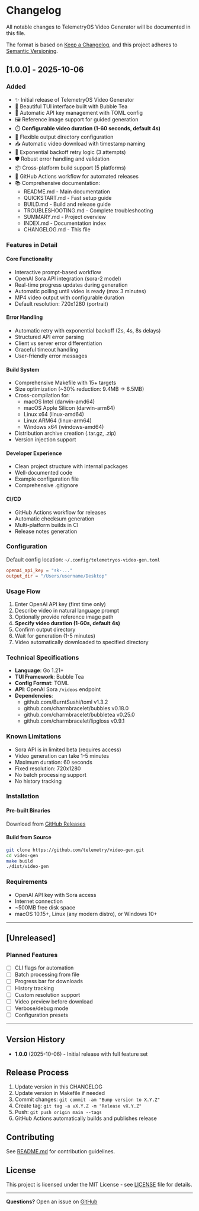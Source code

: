# Changelog

All notable changes to TelemetryOS Video Generator will be documented in this file.

The format is based on [Keep a Changelog](https://keepachangelog.com/en/1.0.0/),
and this project adheres to [Semantic Versioning](https://semver.org/spec/v2.0.0.html).

## [1.0.0] - 2025-10-06

### Added
- ✨ Initial release of TelemetryOS Video Generator
- 🎨 Beautiful TUI interface built with Bubble Tea
- 🔐 Automatic API key management with TOML config
- 🖼️ Reference image support for guided generation
- ⏱️ **Configurable video duration (1-60 seconds, default 4s)**
- 📁 Flexible output directory configuration
- 📥 Automatic video download with timestamp naming
- 🔄 Exponential backoff retry logic (3 attempts)
- 🛡️ Robust error handling and validation
- 📦 Cross-platform build support (5 platforms)
- 🚀 GitHub Actions workflow for automated releases
- 📚 Comprehensive documentation:
  - README.md - Main documentation
  - QUICKSTART.md - Fast setup guide
  - BUILD.md - Build and release guide
  - TROUBLESHOOTING.md - Complete troubleshooting
  - SUMMARY.md - Project overview
  - INDEX.md - Documentation index
  - CHANGELOG.md - This file

### Features in Detail

#### Core Functionality
- Interactive prompt-based workflow
- OpenAI Sora API integration (sora-2 model)
- Real-time progress updates during generation
- Automatic polling until video is ready (max 3 minutes)
- MP4 video output with configurable duration
- Default resolution: 720x1280 (portrait)

#### Error Handling
- Automatic retry with exponential backoff (2s, 4s, 8s delays)
- Structured API error parsing
- Client vs server error differentiation
- Graceful timeout handling
- User-friendly error messages

#### Build System
- Comprehensive Makefile with 15+ targets
- Size optimization (~30% reduction: 9.4MB → 6.5MB)
- Cross-compilation for:
  - macOS Intel (darwin-amd64)
  - macOS Apple Silicon (darwin-arm64)
  - Linux x64 (linux-amd64)
  - Linux ARM64 (linux-arm64)
  - Windows x64 (windows-amd64)
- Distribution archive creation (.tar.gz, .zip)
- Version injection support

#### Developer Experience
- Clean project structure with internal packages
- Well-documented code
- Example configuration file
- Comprehensive .gitignore

#### CI/CD
- GitHub Actions workflow for releases
- Automatic checksum generation
- Multi-platform builds in CI
- Release notes generation

### Configuration

Default config location: `~/.config/telemetryos-video-gen.toml`

```toml
openai_api_key = "sk-..."
output_dir = "/Users/username/Desktop"
```

### Usage Flow

1. Enter OpenAI API key (first time only)
2. Describe video in natural language prompt
3. Optionally provide reference image path
4. **Specify video duration (1-60s, default 4s)**
5. Confirm output directory
6. Wait for generation (1-5 minutes)
7. Video automatically downloaded to specified directory

### Technical Specifications

- **Language**: Go 1.21+
- **TUI Framework**: Bubble Tea
- **Config Format**: TOML
- **API**: OpenAI Sora `/videos` endpoint
- **Dependencies**:
  - github.com/BurntSushi/toml v1.3.2
  - github.com/charmbracelet/bubbles v0.18.0
  - github.com/charmbracelet/bubbletea v0.25.0
  - github.com/charmbracelet/lipgloss v0.9.1

### Known Limitations

- Sora API is in limited beta (requires access)
- Video generation can take 1-5 minutes
- Maximum duration: 60 seconds
- Fixed resolution: 720x1280
- No batch processing support
- No history tracking

### Installation

#### Pre-built Binaries
Download from [GitHub Releases](https://github.com/telemetry/video-gen/releases)

#### Build from Source
```bash
git clone https://github.com/telemetry/video-gen.git
cd video-gen
make build
./dist/video-gen
```

### Requirements

- OpenAI API key with Sora access
- Internet connection
- ~500MB free disk space
- macOS 10.15+, Linux (any modern distro), or Windows 10+

---

## [Unreleased]

### Planned Features
- [ ] CLI flags for automation
- [ ] Batch processing from file
- [ ] Progress bar for downloads
- [ ] History tracking
- [ ] Custom resolution support
- [ ] Video preview before download
- [ ] Verbose/debug mode
- [ ] Configuration presets

---

## Version History

- **1.0.0** (2025-10-06) - Initial release with full feature set

## Release Process

1. Update version in this CHANGELOG
2. Update version in Makefile if needed
3. Commit changes: `git commit -am "Bump version to X.Y.Z"`
4. Create tag: `git tag -a vX.Y.Z -m "Release vX.Y.Z"`
5. Push: `git push origin main --tags`
6. GitHub Actions automatically builds and publishes release

## Contributing

See [README.md](README.md) for contribution guidelines.

## License

This project is licensed under the MIT License - see [LICENSE](LICENSE) file for details.

---

**Questions?** Open an issue on [GitHub](https://github.com/telemetry/video-gen/issues)
